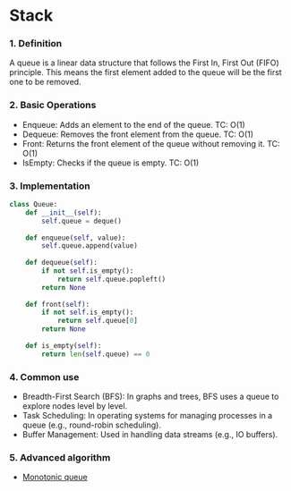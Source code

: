 # Stack
### 1. Definition
A queue is a linear data structure that follows the First In, First Out (FIFO) principle. This means the first element added to the queue will be the first one to be removed.

### 2. Basic Operations
- Enqueue: Adds an element to the end of the queue. TC: O(1)
- Dequeue: Removes the front element from the queue. TC: O(1)
- Front: Returns the front element of the queue without removing it. TC: O(1)
- IsEmpty: Checks if the queue is empty. TC: O(1)

### 3. Implementation

```python
class Queue:
    def __init__(self):
        self.queue = deque()
    
    def enqueue(self, value):
        self.queue.append(value)
    
    def dequeue(self):
        if not self.is_empty():
            return self.queue.popleft()
        return None
    
    def front(self):
        if not self.is_empty():
            return self.queue[0]
        return None
    
    def is_empty(self):
        return len(self.queue) == 0
```

### 4. Common use
- Breadth-First Search (BFS): In graphs and trees, BFS uses a queue to explore nodes level by level.
- Task Scheduling: In operating systems for managing processes in a queue (e.g., round-robin scheduling).
- Buffer Management: Used in handling data streams (e.g., IO buffers).

### 5. Advanced algorithm
- [Monotonic queue](../algorithms/3_Monotonic_stack.md)